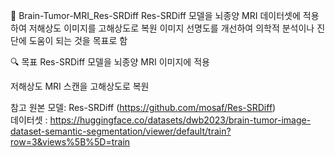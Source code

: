 🧠 Brain-Tumor-MRI_Res-SRDiff
Res-SRDiff 모델을 뇌종양 MRI 데이터셋에 적용하여 저해상도 이미지를 고해상도로 복원
이미지 선명도를 개선하여 의학적 분석이나 진단에 도움이 되는 것을 목표로 함

🔍 목표
Res-SRDiff 모델을 뇌종양 MRI 이미지에 적용

저해상도 MRI 스캔을 고해상도로 복원

참고
원본 모델: Res-SRDiff (https://github.com/mosaf/Res-SRDiff)    
데이터셋 : https://huggingface.co/datasets/dwb2023/brain-tumor-image-dataset-semantic-segmentation/viewer/default/train?row=3&views%5B%5D=train
